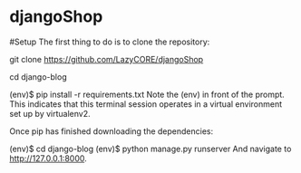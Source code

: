 # djangoShop

#Setup
The first thing to do is to clone the repository:

git clone https://github.com/LazyCORE/djangoShop

cd django-blog

(env)$ pip install -r requirements.txt
Note the (env) in front of the prompt. This indicates that this terminal session operates in a virtual environment set up by virtualenv2.

Once pip has finished downloading the dependencies:

(env)$ cd django-blog
(env)$ python manage.py runserver
And navigate to http://127.0.0.1:8000.


